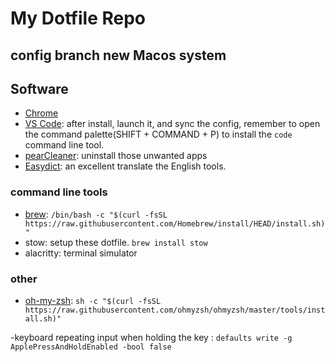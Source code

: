 # My Dotfile Repo

## config branch new Macos system

## Software

- [Chrome](https://www.google.com/chrome/)
- [VS Code](https://code.visualstudio.com/): after install, launch it, and sync the config, remember to open the command palette(SHIFT + COMMAND + P) to install the `code` command line tool.
- [pearCleaner](https://github.com/alienator88/Pearcleaner/releases): uninstall those unwanted apps
- [Easydict](https://github.com/tisfeng/Easydict): an excellent translate the English tools.

### command line tools
- [brew](https://brew.sh/): `/bin/bash -c "$(curl -fsSL https://raw.githubusercontent.com/Homebrew/install/HEAD/install.sh)"`
- stow: setup these dotfile. `brew install stow`
- alacritty: terminal simulator

### other
- [oh-my-zsh](https://ohmyz.sh/#install): `sh -c "$(curl -fsSL https://raw.githubusercontent.com/ohmyzsh/ohmyzsh/master/tools/install.sh)"`

-keyboard repeating input when holding the key : `defaults write -g ApplePressAndHoldEnabled -bool false
`